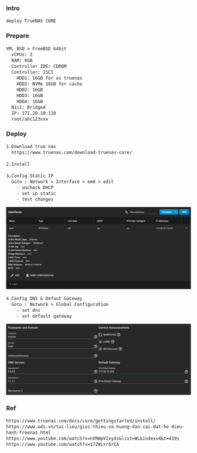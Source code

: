 ### Intro
    deploy TrueNAS CORE

### Prepare
    VM: BSD > FreeBSD 64bit
      vCPUs: 2
      RAM: 8GB
      Controller IDE: CDROM
      Controller: ISCI
        HDD1: 16GB for os truenas
        HDD2: NVMe 18GB for cache
        HDD2: 16GB
        HDD3: 16GB
        HDD4: 16GB
      Nic1: Bridged
      IP: 172.20.10.110
      root/abc123xxx

### Deploy
    1.Download true nas
      https://www.truenas.com/download-truenas-core/

    2.Install
    
    3.Config Static IP
      Goto : Network > Interface > em0 > edit
        - uncheck DHCP
        - set ip static
        - test changes
   <p align="center"><img src="https://github.com/hieunt84/play-truenas/blob/master/images/config-network.PNG" /></p>

    4.Config DNS & Defaut Gateway
      Goto : Network > Global Configuration
        - set dns
        - set default gateway
   <p align="center"><img src="https://github.com/hieunt84/play-truenas/blob/master/images/config-network-3.PNG" /></p>
    
### Ref
    https://www.truenas.com/docs/core/gettingstarted/install/
    https://www.ods.vn/tai-lieu/gioi-thieu-va-huong-dan-cai-dat-he-dieu-hanh-freenas.html
    https://www.youtube.com/watch?v=nVRWpV2xyds&list=WL&index=4&t=419s
    https://www.youtube.com/watch?v=17ZWLxrGrCA

